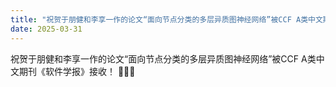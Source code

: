 ```yaml
---
title: "祝贺于朋健和李享一作的论文“面向节点分类的多层异质图神经网络”被CCF A类中文期刊《软件学报》接收！"
date: 2025-03-31
---
```



<!--more-->

祝贺于朋健和李享一作的论文“面向节点分类的多层异质图神经网络”被CCF A类中文期刊《软件学报》接收！ 🎉🎉🎉